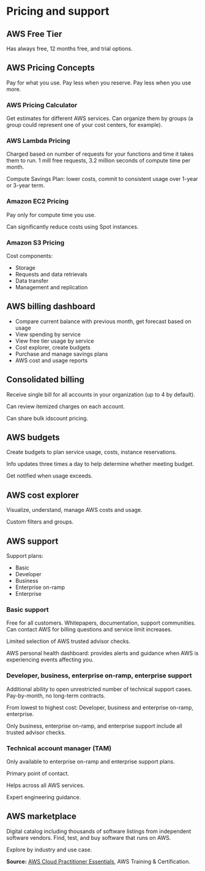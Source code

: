 # Pricing and support

## AWS Free Tier

Has always free, 12 months free, and trial options.

## AWS Pricing Concepts

Pay for what you use. Pay less when you reserve. Pay less when you use more.

### AWS Pricing Calculator

Get estimates for different AWS services. Can organize them by groups (a group could represent one of your cost centers, for example).

### AWS Lambda Pricing

Charged based on number of requests for your functions and time it takes them to run. 1 mill free requests, 3.2 million seconds of compute time per month.

Compute Savings Plan: lower costs, commit to consistent usage over 1-year or 3-year term.

### Amazon EC2 Pricing

Pay only for compute time you use.

Can significantly reduce costs using Spot instances.

### Amazon S3 Pricing

Cost components:

* Storage
* Requests and data retrievals
* Data transfer
* Management and replication

## AWS billing dashboard

* Compare current balance with previous month, get forecast based on usage
* View spending by service
* View free tier usage by service
* Cost explorer, create budgets
* Purchase and manage savings plans
* AWS cost and usage reports

## Consolidated billing

Receive single bill for all accounts in your organization (up to 4 by default).

Can review itemized charges on each account.

Can share bulk idscount pricing.

## AWS budgets

Create budgets to plan service usage, costs, instance reservations.

Info updates three times a day to help determine whether meeting budget.

Get notified when usage exceeds.

## AWS cost explorer

Visualize, understand, manage AWS costs and usage.

Custom filters and groups.

## AWS support

Support plans:

* Basic
* Developer
* Business
* Enterprise on-ramp
* Enterprise

### Basic support

Free for all customers. Whitepapers, documentation, support communities. Can contact AWS for billing questions and service limit increases.

Limited selection of AWS trusted advisor checks.

AWS personal health dashboard: provides alerts and guidance when AWS is experiencing events affecting you.

### Developer, business, enterprise on-ramp, enterprise support

Additional ability to open unrestricted number of technical support cases. Pay-by-month, no long-term contracts.

From lowest to highest cost: Developer, business and enterprise on-ramp, enterprise.

Only business, enterprise on-ramp, and enterprise support include all trusted advisor checks.

### Technical account manager (TAM)

Only available to enterprise on-ramp and enterprise support plans.

Primary point of contact.

Helps across all AWS services.

Expert engineering guidance.

## AWS marketplace

Digital catalog including thousands of software listings from independent software vendors. Find, test, and buy software that runs on AWS.

Explore by industry and use case.

**Source:** [AWS Cloud Practitioner Essentials](https://www.aws.training/Details/eLearning?id=60697), AWS Training & Certification.